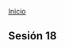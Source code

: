 <!-- No borrar o modificar -->
[Inicio](./index.md)

## Sesión 18 


<!-- Su documentación aquí -->







